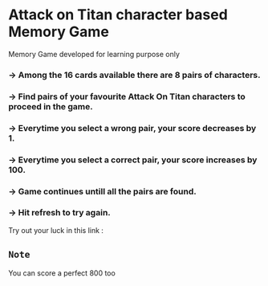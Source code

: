 # Attack on Titan character based Memory Game
Memory Game developed for learning purpose only

### -> Among the 16 cards available there are 8 pairs of characters.
### -> Find pairs of your favourite Attack On Titan characters to proceed in the game.
### -> Everytime you select a wrong pair, your score decreases by 1.
### -> Everytime you select a correct pair, your score increases by 100.
### -> Game continues untill all the pairs are found.
### -> Hit refresh to try again.

Try out your luck in this link : 



## `Note`
You can score a perfect 800 too 
